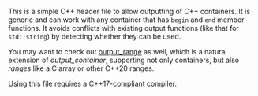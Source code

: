 This is a simple C++ header file to allow outputting of C++ containers.
It is generic and can work with any container that has `begin` and `end`
member functions. It avoids conflicts with existing output functions
(like that for `std::string`) by detecting whether they can be used.

You may want to check out [output_range][1] as well, which is a natural
extension of *output\_container*, supporting not only containers, but
also *ranges* like a C array or other C++20 ranges.

Using this file requires a C++17-compliant compiler.

[1]: https://github.com/adah1972/output_range
